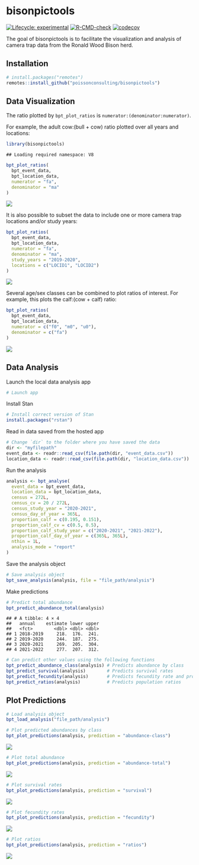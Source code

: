 
# bisonpictools

<!-- badges: start -->

[![Lifecycle:
experimental](https://img.shields.io/badge/lifecycle-experimental-orange.svg)](https://lifecycle.r-lib.org/articles/stages.html#experimental)
[![R-CMD-check](https://github.com/poissonconsulting/bisonpictools/actions/workflows/R-CMD-check.yaml/badge.svg)](https://github.com/poissonconsulting/bisonpictools/actions/workflows/R-CMD-check.yaml)
[![codecov](https://codecov.io/gh/poissonconsulting/bisonpictools/graph/badge.svg?token=znqSXiltZo)](https://codecov.io/gh/poissonconsulting/bisonpictools)
<!-- badges: end -->

The goal of bisonpictools is to facilitate the visualization and
analysis of camera trap data from the Ronald Wood Bison herd.

## Installation

``` r
# install.packages("remotes")
remotes::install_github("poissonconsulting/bisonpictools")
```

## Data Visualization

The ratio plotted by `bpt_plot_ratios` is
`numerator:(denominator:numerator)`.

For example, the adult cow:(bull + cow) ratio plotted over all years and
locations:

``` r
library(bisonpictools)
```

    ## Loading required namespace: V8

``` r
bpt_plot_ratios(
  bpt_event_data,
  bpt_location_data,
  numerator = "fa",
  denominator = "ma"
)
```

![](README_files/figure-gfm/unnamed-chunk-2-1.png)<!-- -->

It is also possible to subset the data to include one or more camera
trap locations and/or study years:

``` r
bpt_plot_ratios(
  bpt_event_data,
  bpt_location_data,
  numerator = "fa",
  denominator = "ma",
  study_years = "2019-2020",
  locations = c("LOCID1", "LOCID2")
)
```

![](README_files/figure-gfm/unnamed-chunk-3-1.png)<!-- -->

Several age/sex classes can be combined to plot ratios of interest. For
example, this plots the calf:(cow + calf) ratio:

``` r
bpt_plot_ratios(
  bpt_event_data,
  bpt_location_data,
  numerator = c("f0", "m0", "u0"),
  denominator = c("fa")
)
```

![](README_files/figure-gfm/unnamed-chunk-4-1.png)<!-- -->

## Data Analysis

Launch the local data analysis app

``` r
# Launch app
```

Install Stan

``` r
# Install correct version of Stan
install.packages("rstan")
```

Read in data saved from the hosted app

``` r
# Change `dir` to the folder where you have saved the data
dir <- "myfilepath"
event_data <- readr::read_csv(file.path(dir, "event_data.csv"))
location_data <- readr::read_csv(file.path(dir, "location_data.csv"))
```

Run the analysis

``` r
analysis <- bpt_analyse(
  event_data = bpt_event_data,
  location_data = bpt_location_data,
  census = 272L,
  census_cv = 20 / 272L,
  census_study_year = "2020-2021",
  census_day_of_year = 365L,
  proportion_calf = c(0.195, 0.151),
  proportion_calf_cv = c(0.5, 0.5),
  proportion_calf_study_year = c("2020-2021", "2021-2022"),
  proportion_calf_day_of_year = c(365L, 365L),
  nthin = 1L,
  analysis_mode = "report"
)
```

Save the analysis object

``` r
# Save analysis object
bpt_save_analysis(analysis, file = "file_path/analysis")
```

Make predictions

``` r
# Predict total abundance
bpt_predict_abundance_total(analysis)
```

    ## # A tibble: 4 × 4
    ##   annual    estimate lower upper
    ##   <fct>        <dbl> <dbl> <dbl>
    ## 1 2018-2019     218.  176.  241.
    ## 2 2019-2020     244.  187.  275.
    ## 3 2020-2021     269.  205.  304.
    ## 4 2021-2022     277.  207.  312.

``` r
# Can predict other values using the following functions
bpt_predict_abundance_class(analysis) # Predicts abundance by class
bpt_predict_survival(analysis)        # Predicts survival rates
bpt_predict_fecundity(analysis)       # Predicts fecundity rate and proportion of reproductive cows
bpt_predict_ratios(analysis)          # Predicts population ratios
```

## Plot Predictions

``` r
# Load analysis object
bpt_load_analysis("file_path/analysis")
```

``` r
# Plot predicted abundances by class
bpt_plot_predictions(analysis, prediction = "abundance-class")
```

![](README_files/figure-gfm/unnamed-chunk-14-1.png)<!-- -->

``` r
# Plot total abundance
bpt_plot_predictions(analysis, prediction = "abundance-total")
```

![](README_files/figure-gfm/unnamed-chunk-15-1.png)<!-- -->

``` r
# Plot survival rates
bpt_plot_predictions(analysis, prediction = "survival")
```

![](README_files/figure-gfm/unnamed-chunk-16-1.png)<!-- -->

``` r
# Plot fecundity rates
bpt_plot_predictions(analysis, prediction = "fecundity")
```

![](README_files/figure-gfm/unnamed-chunk-17-1.png)<!-- -->

``` r
# Plot ratios
bpt_plot_predictions(analysis, prediction = "ratios")
```

![](README_files/figure-gfm/unnamed-chunk-18-1.png)<!-- -->
